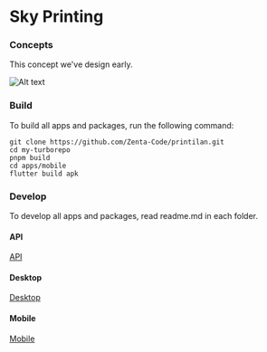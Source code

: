 # Sky Printing

### Concepts

This concept we've design early.

![Alt text](https://raw.githubusercontent.com/Zenta-Code/sky_printing/dc5499dfc3426b2e39b4501d9a05bda69157d479/images/base-concepts.svg "Base Concepts")

### Build

To build all apps and packages, run the following command:

```
git clone https://github.com/Zenta-Code/printilan.git
cd my-turborepo
pnpm build
cd apps/mobile
flutter build apk
```

### Develop

To develop all apps and packages, read readme.md in each folder.

#### API

[API](https://github.com/Zenta-Code/sky_printing/blob/main/apps/desktop/README.md)

#### Desktop

[Desktop](https://github.com/Zenta-Code/sky_printing/blob/main/apps/desktop/README.md)

#### Mobile

[Mobile](https://github.com/Zenta-Code/sky_printing/blob/main/apps/mobile/README.md)
